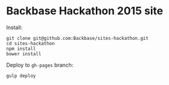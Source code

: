 # Backbase Hackathon 2015 site

Install:

```
git clone git@github.com:Backbase/sites-hackathon.git
cd sites-hackathon
npm install
bower install
```

Deploy to ```gh-pages``` branch:

```
gulp deploy
```
